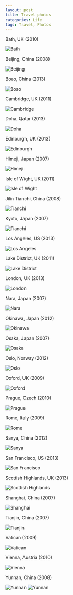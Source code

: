 ```yaml
---
layout: post
title: Travel photos
categories: Life
tags: Travel, Photos
---
```


Bath, UK (2010)

![Bath](/photos/bath.jpg)


Beijing, China (2008)

![Beijing](/photos/beijing.jpg)


Boao, China (2013)

![Boao](/photos/boao.jpg)


Cambridge, UK (2011)

![Cambridge](/photos/cambridge.jpg)


Doha, Qatar (2013)

![Doha](/photos/doha.jpg)


Edinburgh, UK (2013)

![Edinburgh](/photos/edinburgh.jpg)


Himeji, Japan (2007)

![Himeji](/photos/himeji.jpg)


Isle of Wight, UK (2011)

![Isle of Wight](/photos/isle_of_wight.jpg)


Jilin Tianchi, China (2008)

![Tianchi](/photos/jilin.jpg)


Kyoto, Japan (2007)

![Tianchi](/photos/kyoto.jpg)


Los Angeles, US (2013)

![Los Angeles](/photos/la.jpg)


Lake District, UK (2011)

![Lake District](/photos/lake_district.jpg)


London, UK (2013)

![London](/photos/london.jpg)


Nara, Japan (2007)

![Nara](/photos/nara.jpg)


Okinawa, Japan (2012)

![Okinawa](/photos/okinawa.jpg)


Osaka, Japan (2007)

![Osaka](/photos/osaka.jpg)


Oslo, Norway (2012)

![Oslo](/photos/oslo.jpg)


Oxford, UK (2009)

![Oxford](/photos/oxford.jpg)


Prague, Czech (2010)

![Prague](/photos/prague.jpg)


Rome, Italy (2009)

![Rome](/photos/rome.jpg)


Sanya, China (2012)

![Sanya](/photos/sanya.jpg)


San Francisco, US (2013)

![San Francisco](/photos/sfo.jpg)


Scottish Highlands, UK (2013)

![Scottish Highlands](/photos/scottish_highlands.jpg)


Shanghai, China (2007)

![Shanghai](/photos/shanghai.jpg)


Tianjin, China (2007)

![Tianjin](/photos/tianjin.jpg)


Vatican (2009)

![Vatican](/photos/vatican.jpg)


Vienna, Austria (2010)

![Vienna](/photos/vienna.jpg)


Yunnan, China (2008)

![Yunnan](/photos/yunnan1.jpg)
![Yunnan](/photos/yunnan2.jpg)
